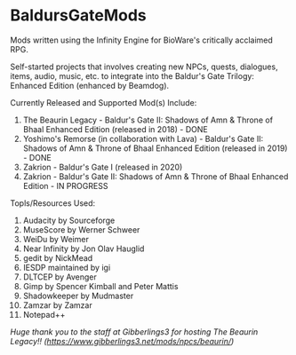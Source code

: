 # BaldursGateMods
Mods written using the Infinity Engine for BioWare's critically acclaimed RPG.

Self-started projects that involves creating new NPCs, quests, dialogues, items, audio, music, etc. to integrate into the
Baldur's Gate Trilogy: Enhanced Edition (enhanced by Beamdog).

Currently Released and Supported Mod(s) Include:
1. The Beaurin Legacy - Baldur's Gate II: Shadows of Amn & Throne of Bhaal Enhanced Edition (released in 2018) - DONE
2. Yoshimo's Remorse (in collaboration with Lava) - Baldur's Gate II: Shadows of Amn & Throne of Bhaal Enhanced Edition (released in 2019) - DONE
3. Zakrion - Baldur's Gate I (released in 2020)
4. Zakrion - Baldur's Gate II: Shadows of Amn & Throne of Bhaal Enhanced Edition - IN PROGRESS

Topls/Resources Used: 
1. Audacity by Sourceforge
2. MuseScore by Werner Schweer
3. WeiDu by Weimer
4. Near Infinity by Jon Olav Hauglid
5. gedit by NickMead
6. IESDP maintained by igi
7. DLTCEP by Avenger
8. Gimp by Spencer Kimball and Peter Mattis
9. Shadowkeeper by Mudmaster
10. Zamzar by Zamzar
11. Notepad++

*Huge thank you to the staff at Gibberlings3 for hosting The Beaurin Legacy!! (https://www.gibberlings3.net/mods/npcs/beaurin/)*
